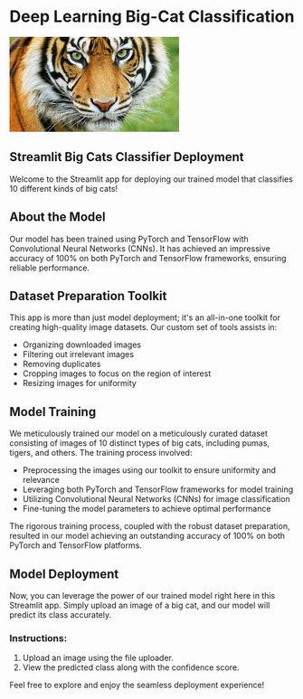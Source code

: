 # Deep Learning Big-Cat Classification

![Alt text](pics/download.jpeg)

## Streamlit Big Cats Classifier Deployment

Welcome to the Streamlit app for deploying our trained model that classifies 10 different kinds of big cats!

## About the Model
Our model has been trained using PyTorch and TensorFlow with Convolutional Neural Networks (CNNs). It has achieved an impressive accuracy of 100% on both PyTorch and TensorFlow frameworks, ensuring reliable performance.

## Dataset Preparation Toolkit
This app is more than just model deployment; it's an all-in-one toolkit for creating high-quality image datasets. Our custom set of tools assists in:
- Organizing downloaded images
- Filtering out irrelevant images
- Removing duplicates
- Cropping images to focus on the region of interest
- Resizing images for uniformity

## Model Training
We meticulously trained our model on a meticulously curated dataset consisting of images of 10 distinct types of big cats, including pumas, tigers, and others. The training process involved:
- Preprocessing the images using our toolkit to ensure uniformity and relevance
- Leveraging both PyTorch and TensorFlow frameworks for model training
- Utilizing Convolutional Neural Networks (CNNs) for image classification
- Fine-tuning the model parameters to achieve optimal performance

The rigorous training process, coupled with the robust dataset preparation, resulted in our model achieving an outstanding accuracy of 100% on both PyTorch and TensorFlow platforms.

## Model Deployment
Now, you can leverage the power of our trained model right here in this Streamlit app. Simply upload an image of a big cat, and our model will predict its class accurately.

### Instructions:
1. Upload an image using the file uploader.
2. View the predicted class along with the confidence score.

Feel free to explore and enjoy the seamless deployment experience!


